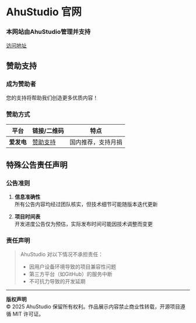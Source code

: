 # AhuStudio 官网

### 本网站由AhuStudio管理并支持
[访问地址](http://ahustudio.logarh.xyz/)

## 赞助支持

### 成为赞助者
您的支持将帮助我们创造更多优质内容！

### 赞助方式
| 平台          | 链接/二维码                      | 特点               |
|---------------|----------------------------------|--------------------|
| **爱发电**    | [赞助支持](https://afdian.com/a/ahustudio) | 国内推荐，支持月捐 |


## 特殊公告责任声明

### 公告准则
1. **信息准确性**  
   所有公告内容均经过团队核实，但技术细节可能随版本迭代更新

2. **项目时间表**  
   开发进度公告仅为预估，实际发布时间可能因技术调整而变更

### 责任声明
> AhuStudio 对以下情况不承担责任：
> - 因用户设备环境导致的项目兼容性问题
> - 第三方平台（如GitHub）的服务中断
> - 不可抗力导致的开发延期

---

**版权声明**  
© 2025 AhuStudio 保留所有权利。作品展示内容禁止商业性转载，开源项目遵循 MIT 许可证。  

